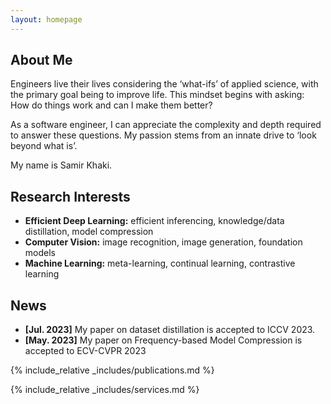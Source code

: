 ```yaml
---
layout: homepage
---
```


## About Me

Engineers live their lives considering the ‘what-ifs’ of applied science, with the primary goal being to improve life. This mindset begins with asking: How do things work and can I make them better?

As a software engineer, I can appreciate the complexity and depth required to answer these questions. My passion stems from an innate drive to ‘look beyond what is’. 

My name is Samir Khaki. 

## Research Interests
- **Efficient Deep Learning:** efficient inferencing, knowledge/data distillation, model compression
- **Computer Vision:** image recognition, image generation, foundation models
- **Machine Learning:** meta-learning, continual learning, contrastive learning

## News

- **[Jul. 2023]** My paper on dataset distillation is accepted to ICCV 2023.
- **[May. 2023]** My paper on Frequency-based Model Compression is accepted to ECV-CVPR 2023


{% include_relative _includes/publications.md %}

{% include_relative _includes/services.md %}

